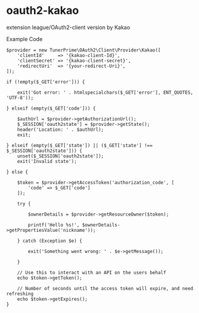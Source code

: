 # oauth2-kakao
extension league/OAuth2-client version by Kakao


Example Code

    $provider = new TunerPrime\OAuth2\Client\Provider\Kakao([
        'clientId'     => '{kakao-client-Id}',
        'clientSecret' => '{kakao-client-secret}',
        'redirectUri'  => '{your-redirect-Uri}',
    ]);
    
    if (!empty($_GET['error'])) {
    
        exit('Got error: ' . htmlspecialchars($_GET['error'], ENT_QUOTES, 'UTF-8'));
    
    } elseif (empty($_GET['code'])) {

        $authUrl = $provider->getAuthorizationUrl();
        $_SESSION['oauth2state'] = $provider->getState();
        header('Location: ' . $authUrl);
        exit;
    
    } elseif (empty($_GET['state']) || ($_GET['state'] !== $_SESSION['oauth2state'])) {
        unset($_SESSION['oauth2state']);
        exit('Invalid state');
    
    } else {
    
        $token = $provider->getAccessToken('authorization_code', [
            'code' => $_GET['code']
        ]);
    
        try {
        
            $ownerDetails = $provider->getResourceOwner($token);
        
            printf('Hello %s!', $ownerDetails->getPropertiesValue('nickname'));
        
        } catch (Exception $e) {
        
            exit('Something went wrong: ' . $e->getMessage());
        
        }
    
        // Use this to interact with an API on the users behalf
        echo $token->getToken();
        
        // Number of seconds until the access token will expire, and need refreshing
        echo $token->getExpires();
    }
